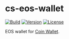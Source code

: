 # cs-eos-wallet

[![Build](https://github.com/CoinSpace/cs-eos-wallet/actions/workflows/ci.yml/badge.svg)](https://github.com/CoinSpace/cs-eos-wallet/actions/workflows/ci.yml)
[![Version](https://img.shields.io/github/v/tag/CoinSpace/cs-eos-wallet?label=version)](https://github.com/CoinSpace/cs-eos-wallet/tags)
[![License](https://img.shields.io/github/license/CoinSpace/cs-eos-wallet?color=blue)](https://github.com/CoinSpace/cs-eos-wallet/blob/master/LICENSE)

EOS wallet for [Coin Wallet](https://github.com/CoinSpace/CoinSpace).
